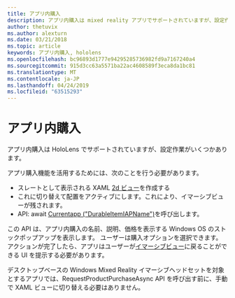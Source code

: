 ```yaml
---
title: アプリ内購入
description: アプリ内購入は mixed reality アプリでサポートされていますが、設定作業がいくつかあります。
author: thetuvix
ms.author: alexturn
ms.date: 03/21/2018
ms.topic: article
keywords: アプリ内購入, hololens
ms.openlocfilehash: bc96893d1777e94295285736982fd9a7167240a4
ms.sourcegitcommit: 915d3cc63a5571ba22ac4608589f3eca8da1bc81
ms.translationtype: MT
ms.contentlocale: ja-JP
ms.lasthandoff: 04/24/2019
ms.locfileid: "63515293"
---
```

# <a name="in-app-purchases"></a>アプリ内購入

アプリ内購入は HoloLens でサポートされていますが、設定作業がいくつかあります。

アプリ購入機能を活用するためには、次のことを行う必要があります。
* スレートとして表示される XAML [2d ビュー](app-views.md)を作成する
* これに切り替えて配置をアクティブにします。これにより、イマーシブビューが残されます。
* API: await [Currentapp ("DurableItemIAPName")](https://docs.microsoft.com/uwp/api/windows.applicationmodel.store.currentapp#Windows_ApplicationModel_Store_CurrentApp_RequestProductPurchaseAsync_System_String_)を呼び出します。

この API は、アプリ内購入の名前、説明、価格を表示する Windows OS のストックポップアップを表示します。 ユーザーは購入オプションを選択できます。 アクションが完了したら、アプリはユーザーが[イマーシブビュー](app-views.md)に戻ることができる UI を提示する必要があります。

デスクトップベースの Windows Mixed Reality イマーシブヘッドセットを対象とするアプリでは、RequestProductPurchaseAsync API を呼び出す前に、手動で XAML ビューに切り替える必要はありません。
